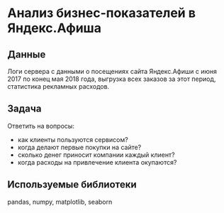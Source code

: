 # Анализ бизнес-показателей в Яндекс.Афиша

## Данные
Логи сервера с данными о посещениях сайта Яндекс.Афиши с июня 2017 по конец мая 2018 года, выгрузка всех заказов за этот период, статистика рекламных расходов.

## Задача
Ответить на вопросы: 

- как клиенты пользуются сервисом?
- когда делают первые покупки на сайте?
- сколько денег приносит компании каждый клиент?
- когда расходы на привлечение клиента окупаются?

## Используемые библиотеки
pandas, numpy, matplotlib, seaborn
